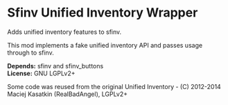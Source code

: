 # Sfinv Unified Inventory Wrapper

Adds unified inventory features to sfinv.

This mod implements a fake unified inventory API and passes usage through to sfinv.

**Depends:** sfinv and sfinv_buttons  
**License:** GNU LGPLv2+

Some code was reused from the original Unified Inventory - (C) 2012-2014 Maciej Kasatkin (RealBadAngel), LGPLv2+
